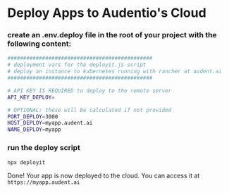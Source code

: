 # Deploy Apps to Audentio's Cloud


### create an .env.deploy file in the root of your project with the following content:

```bash
##############################################
# deployment vars for the deployit.js script
# deploy an instance to kubernetes running with rancher at audent.ai
##############################################

# API KEY IS REQUIRED to deploy to the remote server
API_KEY_DEPLOY=

# OPTIONAL: these will be calculated if not provided
PORT_DEPLOY=3000
HOST_DEPLOY=myapp.audent.ai
NAME_DEPLOY=myapp

```

### run the deploy script

```bash
npx deployit
```


Done! Your app is now deployed to the cloud. You can access it at `https://myapp.audent.ai`

